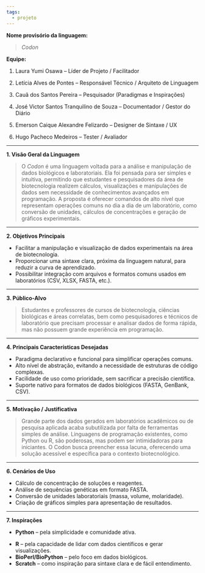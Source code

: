 ```yaml
---
tags:
  - projeto
---
```

**Nome provisório da linguagem:**

> _Codon_

**Equipe:**

1. Laura Yumi Osawa – Líder de Projeto / Facilitador
    
2. Letícia Alves de Pontes – Responsável Técnico / Arquiteto de Linguagem
    
3. Cauã dos Santos Pereira – Pesquisador (Paradigmas e Inspirações)
    
4. José Victor Santos Tranquilino de Souza – Documentador / Gestor do Diário
    
5. Emerson Caique Alexandre Felizardo – Designer de Sintaxe / UX
    
6. Hugo Pacheco Medeiros – Tester / Avaliador
    

---

**1. Visão Geral da Linguagem**

> O _Codon_ é uma linguagem voltada para a análise e manipulação de dados biológicos e laboratoriais. Ela foi pensada para ser simples e intuitiva, permitindo que estudantes e pesquisadores da área de biotecnologia realizem cálculos, visualizações e manipulações de dados sem necessidade de conhecimentos avançados em programação. 
> A proposta é oferecer comandos de alto nível que representam operações comuns no dia a dia de um laboratório, como conversão de unidades, cálculos de concentrações e geração de gráficos experimentais.

---

**2. Objetivos Principais**

- Facilitar a manipulação e visualização de dados experimentais na área de biotecnologia.
- Proporcionar uma sintaxe clara, próxima da linguagem natural, para reduzir a curva de aprendizado.
- Possibilitar integração com arquivos e formatos comuns usados em laboratórios (CSV, XLSX, FASTA, etc.).

---

**3. Público-Alvo**

> Estudantes e professores de cursos de biotecnologia, ciências biológicas e áreas correlatas, bem como pesquisadores e técnicos de laboratório que precisam processar e analisar dados de forma rápida, mas não possuem grande experiência em programação.

---

**4. Principais Características Desejadas**

- Paradigma declarativo e funcional para simplificar operações comuns.
- Alto nível de abstração, evitando a necessidade de estruturas de código complexas.
- Facilidade de uso como prioridade, sem sacrificar a precisão científica.
- Suporte nativo para formatos de dados biológicos (FASTA, GenBank, CSV).    

---

**5. Motivação / Justificativa**

> Grande parte dos dados gerados em laboratórios acadêmicos ou de pesquisa aplicada acaba subutilizada por falta de ferramentas simples de análise. Linguagens de programação existentes, como Python ou R, são poderosas, mas podem ser intimidadoras para iniciantes. O Codon busca preencher essa lacuna, oferecendo uma solução acessível e específica para o contexto biotecnológico.

---

**6. Cenários de Uso**

- Cálculo de concentração de soluções e reagentes.
- Análise de sequências genéticas em formato FASTA.
- Conversão de unidades laboratoriais (massa, volume, molaridade).
- Criação de gráficos simples para apresentação de resultados.

---

**7. Inspirações**

* **Python** – pela simplicidade e comunidade ativa.
- **R** – pela capacidade de lidar com dados científicos e gerar visualizações.
- **BioPerl/BioPython** – pelo foco em dados biológicos.
- **Scratch** – como inspiração para sintaxe clara e de fácil entendimento.